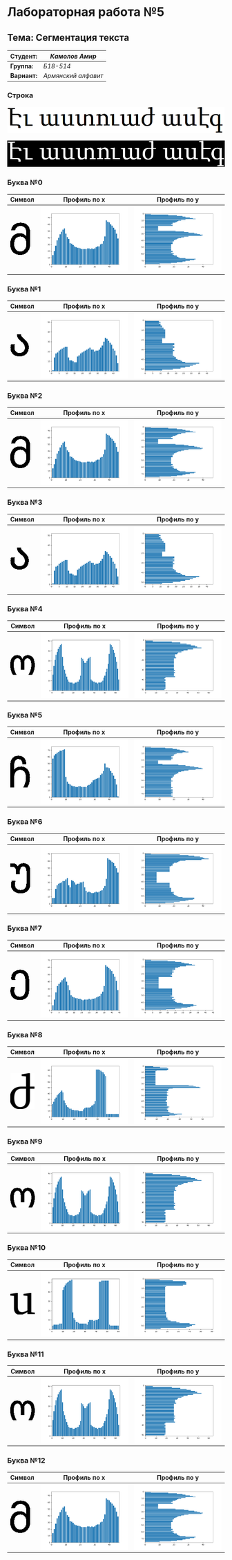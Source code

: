 # Лабораторная работа №5

## Тема: Сегментация текста

|**Студент:**|*Камолов Амир*|
|------------|--------------|
|**Группа:** |*Б18-514*     |
|**Вариант:**|*Армянский алфавит*|


### Строка
![](assets/sentence.png)


![](assets/invert_sentence.png)

### Буква №0
|Символ|Профиль по х|Профиль по y|
|---------------------|--------------------------|--------------------------|
|![](res/segmentation/chars/0.png)| ![](res/segmentation/profiles/x/0.png)| ![](res/segmentation/profiles/y/0.png)|

### Буква №1
|Символ|Профиль по х|Профиль по y|
|---------------------|--------------------------|--------------------------|
|![](res/segmentation/chars/1.png)| ![](res/segmentation/profiles/x/1.png)| ![](res/segmentation/profiles/y/1.png)|

### Буква №2
|Символ|Профиль по х|Профиль по y|
|---------------------|--------------------------|--------------------------|
|![](res/segmentation/chars/2.png)| ![](res/segmentation/profiles/x/2.png)| ![](res/segmentation/profiles/y/2.png)|

### Буква №3
|Символ|Профиль по х|Профиль по y|
|---------------------|--------------------------|--------------------------|
|![](res/segmentation/chars/3.png)| ![](res/segmentation/profiles/x/3.png)| ![](res/segmentation/profiles/y/3.png)|

### Буква №4
|Символ|Профиль по х|Профиль по y|
|---------------------|--------------------------|--------------------------|
|![](res/segmentation/chars/4.png)| ![](res/segmentation/profiles/x/4.png)| ![](res/segmentation/profiles/y/4.png)|

### Буква №5
|Символ|Профиль по х|Профиль по y|
|---------------------|--------------------------|--------------------------|
|![](res/segmentation/chars/5.png)| ![](res/segmentation/profiles/x/5.png)| ![](res/segmentation/profiles/y/5.png)|

### Буква №6
|Символ|Профиль по х|Профиль по y|
|---------------------|--------------------------|--------------------------|
|![](res/segmentation/chars/6.png)| ![](res/segmentation/profiles/x/6.png)| ![](res/segmentation/profiles/y/6.png)|

### Буква №7
|Символ|Профиль по х|Профиль по y|
|---------------------|--------------------------|--------------------------|
|![](res/segmentation/chars/7.png)| ![](res/segmentation/profiles/x/7.png)| ![](res/segmentation/profiles/y/7.png)|

### Буква №8
|Символ|Профиль по х|Профиль по y|
|---------------------|--------------------------|--------------------------|
|![](res/segmentation/chars/8.png)| ![](res/segmentation/profiles/x/8.png)| ![](res/segmentation/profiles/y/8.png)|

### Буква №9
|Символ|Профиль по х|Профиль по y|
|---------------------|--------------------------|--------------------------|
|![](res/segmentation/chars/9.png)| ![](res/segmentation/profiles/x/9.png)| ![](res/segmentation/profiles/y/9.png)|

### Буква №10
|Символ|Профиль по х|Профиль по y|
|---------------------|--------------------------|--------------------------|
|![](res/segmentation/chars/10.png)| ![](res/segmentation/profiles/x/10.png)| ![](res/segmentation/profiles/y/10.png)|

### Буква №11
|Символ|Профиль по х|Профиль по y|
|---------------------|--------------------------|--------------------------|
|![](res/segmentation/chars/11.png)| ![](res/segmentation/profiles/x/11.png)| ![](res/segmentation/profiles/y/11.png)|

### Буква №12
|Символ|Профиль по х|Профиль по y|
|---------------------|--------------------------|--------------------------|
|![](res/segmentation/chars/12.png)| ![](res/segmentation/profiles/x/12.png)| ![](res/segmentation/profiles/y/12.png)|


